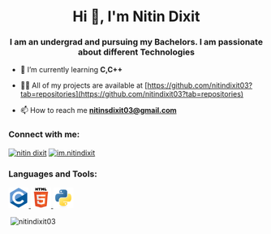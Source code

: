 <h1 align="center">Hi 👋, I'm Nitin Dixit</h1>
<h3 align="center">I am an undergrad and pursuing my Bachelors. I am passionate about different Technologies</h3>

- 🌱 I’m currently learning **C,C++**

- 👨‍💻 All of my projects are available at [https://github.com/nitindixit03?tab=repositories](https://github.com/nitindixit03?tab=repositories)

- 📫 How to reach me **nitinsdixit03@gmail.com**

<h3 align="left">Connect with me:</h3>
<p align="left">
<a href="https://linkedin.com/in/nitin dixit" target="blank"><img align="center" src="https://raw.githubusercontent.com/rahuldkjain/github-profile-readme-generator/master/src/images/icons/Social/linked-in-alt.svg" alt="nitin dixit" height="30" width="40" /></a>
<a href="https://instagram.com/im.nitindixit" target="blank"><img align="center" src="https://raw.githubusercontent.com/rahuldkjain/github-profile-readme-generator/master/src/images/icons/Social/instagram.svg" alt="im.nitindixit" height="30" width="40" /></a>
</p>

<h3 align="left">Languages and Tools:</h3>
<p align="left"> <a href="https://www.cprogramming.com/" target="_blank" rel="noreferrer"> <img src="https://raw.githubusercontent.com/devicons/devicon/master/icons/c/c-original.svg" alt="c" width="40" height="40"/> </a> <a href="https://www.w3.org/html/" target="_blank" rel="noreferrer"> <img src="https://raw.githubusercontent.com/devicons/devicon/master/icons/html5/html5-original-wordmark.svg" alt="html5" width="40" height="40"/> </a> <a href="https://www.python.org" target="_blank" rel="noreferrer"> <img src="https://raw.githubusercontent.com/devicons/devicon/master/icons/python/python-original.svg" alt="python" width="40" height="40"/> </a> </p>

<p>&nbsp;<img align="center" src="https://github-readme-stats.vercel.app/api?username=nitindixit03&show_icons=true&locale=en" alt="nitindixit03" /></p>
